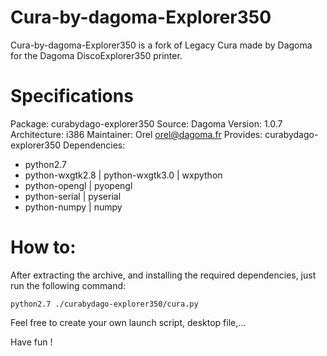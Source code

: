 # Cura-by-dagoma-Explorer350
Cura-by-dagoma-Explorer350 is a fork of Legacy Cura made by Dagoma for the Dagoma DiscoExplorer350 printer.

# Specifications
Package: curabydago-explorer350
Source: Dagoma
Version: 1.0.7
Architecture: i386
Maintainer: Orel <orel@dagoma.fr>
Provides: curabydago-explorer350
Dependencies:
* python2.7
* python-wxgtk2.8 | python-wxgtk3.0 | wxpython
* python-opengl | pyopengl
* python-serial | pyserial
* python-numpy | numpy

# How to:
After extracting the archive, and installing the required dependencies, just run the following command:
```
python2.7 ./curabydago-explorer350/cura.py
```
Feel free to create your own launch script, desktop file,...

Have fun !
